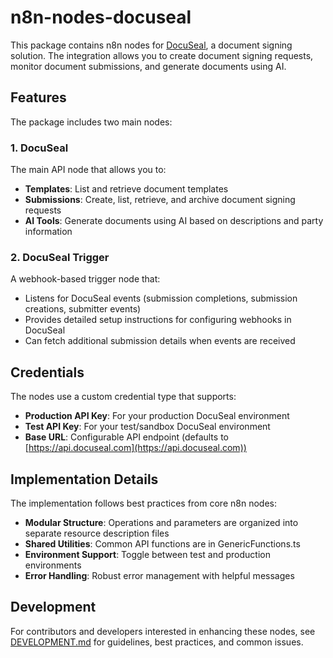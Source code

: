 # n8n-nodes-docuseal

This package contains n8n nodes for [DocuSeal](https://www.docuseal.com), a document signing solution. The integration allows you to create document signing requests, monitor document submissions, and generate documents using AI.

## Features

The package includes two main nodes:

### 1. DocuSeal

The main API node that allows you to:

- **Templates**: List and retrieve document templates
- **Submissions**: Create, list, retrieve, and archive document signing requests
- **AI Tools**: Generate documents using AI based on descriptions and party information

### 2. DocuSeal Trigger

A webhook-based trigger node that:

- Listens for DocuSeal events (submission completions, submission creations, submitter events)
- Provides detailed setup instructions for configuring webhooks in DocuSeal
- Can fetch additional submission details when events are received

## Credentials

The nodes use a custom credential type that supports:

- **Production API Key**: For your production DocuSeal environment
- **Test API Key**: For your test/sandbox DocuSeal environment
- **Base URL**: Configurable API endpoint (defaults to [https://api.docuseal.com](https://api.docuseal.com))

## Implementation Details

The implementation follows best practices from core n8n nodes:

- **Modular Structure**: Operations and parameters are organized into separate resource description files
- **Shared Utilities**: Common API functions are in GenericFunctions.ts
- **Environment Support**: Toggle between test and production environments
- **Error Handling**: Robust error management with helpful messages

## Development

For contributors and developers interested in enhancing these nodes, see [DEVELOPMENT.md](./DEVELOPMENT.md) for guidelines, best practices, and common issues.

